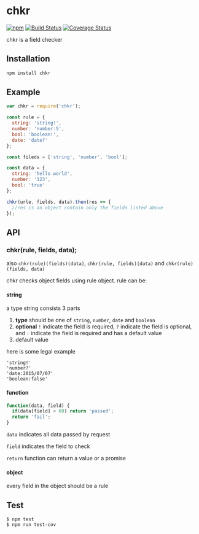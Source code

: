 chkr
===

[![npm](https://img.shields.io/npm/v/chkr.svg)](https://www.npmjs.com/package/chkr) [![Build Status](https://travis-ci.org/waksana/chkr.svg)](https://travis-ci.org/waksana/chkr) [![Coverage Status](https://coveralls.io/repos/waksana/chkr/badge.svg?branch=master)](https://coveralls.io/r/waksana/chkr?branch=master)

chkr is a field checker

## Installation

```sh
npm install chkr
```

## Example

```javascript
var chkr = require('chkr');

const rule = {
  string: 'string!',
  number: 'number:5',
  bool: 'boolean!',
  date: 'date?'
};

const fileds = ['string', 'number', 'bool'];

const data = {
  string: 'hello world',
  number: '123',
  bool: 'true'
};

chkr(urle, fields, data).then(res => {
  //res is an object contain only the fields listed above
});
```

## API

### chkr(rule, fields, data);

also `chkr(rule)(fields)(data)`, `chkr(rule, fields)(data)` and `chkr(rule)(fields, data)`

chkr checks object fields using rule object. rule can be:

#### string

a type string consists 3 parts

1. **type** should be one of `string`, `number`, `date` and `boolean`
2. **optional** `!` indicate the field is required, `?` indicate the field is optional, and `:` indicate the field is required and has a default value
3. default value

here is some legal example

```
'string!'
'number?'
'date:2015/07/07'
'boolean:false'
```

#### function

```javascript
function(data, field) {
  if(data[field] > 60) return 'passed';
  return 'fail';
}
```

`data` indicates all data passed by request

`field` indicates the field to check

`return` function can return a value or a promise

#### object

every field in the object should be a rule

## Test

```
$ npm test
$ npm run test-cov
```
